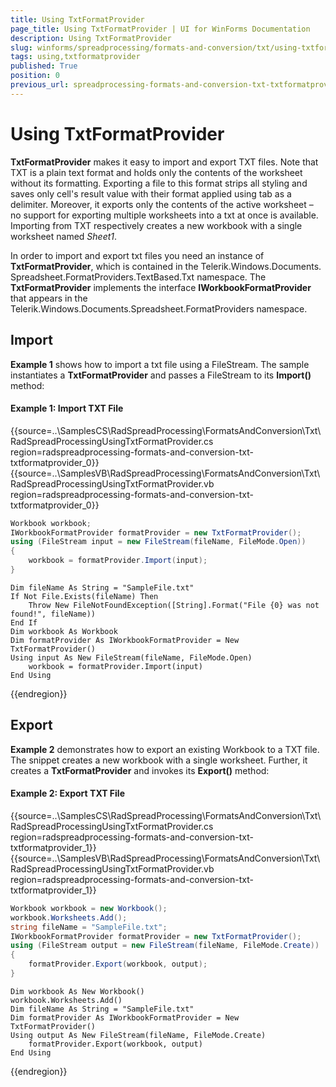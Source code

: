 ```yaml
---
title: Using TxtFormatProvider
page_title: Using TxtFormatProvider | UI for WinForms Documentation
description: Using TxtFormatProvider
slug: winforms/spreadprocessing/formats-and-conversion/txt/using-txtformatprovider
tags: using,txtformatprovider
published: True
position: 0
previous_url: spreadprocessing-formats-and-conversion-txt-txtformatprovider
---
```


# Using TxtFormatProvider



__TxtFormatProvider__ makes it easy to import and export TXT files. Note that TXT is a plain text format and holds only the contents of the worksheet without its formatting. Exporting a file to this format strips all styling and saves only cell's result value with their format applied  using tab as a delimiter. Moreover, it exports only the contents of the active worksheet – no support for exporting multiple worksheets into a txt at once is available. Importing from TXT respectively creates a new workbook with a single worksheet named *Sheet1*.
      

In order to import and export txt files you need an instance of __TxtFormatProvider__, which is contained in the Telerik.Windows.Documents. Spreadsheet.FormatProviders.TextBased.Txt namespace. The __TxtFormatProvider__ implements the interface __IWorkbookFormatProvider__ that appears in the Telerik.Windows.Documents.Spreadsheet.FormatProviders namespace.
      

## Import

__Example 1__ shows how to import a txt file using a FileStream. The sample instantiates a __TxtFormatProvider__ and passes a FileStream to its __Import()__ method:


#### Example 1: Import TXT File

	
{{source=..\SamplesCS\RadSpreadProcessing\FormatsAndConversion\Txt\RadSpreadProcessingUsingTxtFormatProvider.cs region=radspreadprocessing-formats-and-conversion-txt-txtformatprovider_0}} 
{{source=..\SamplesVB\RadSpreadProcessing\FormatsAndConversion\Txt\RadSpreadProcessingUsingTxtFormatProvider.vb region=radspreadprocessing-formats-and-conversion-txt-txtformatprovider_0}}
````C#
Workbook workbook;
IWorkbookFormatProvider formatProvider = new TxtFormatProvider();
using (FileStream input = new FileStream(fileName, FileMode.Open))
{
    workbook = formatProvider.Import(input);
}

````
````VB.NET
Dim fileName As String = "SampleFile.txt"
If Not File.Exists(fileName) Then
    Throw New FileNotFoundException([String].Format("File {0} was not found!", fileName))
End If
Dim workbook As Workbook
Dim formatProvider As IWorkbookFormatProvider = New TxtFormatProvider()
Using input As New FileStream(fileName, FileMode.Open)
    workbook = formatProvider.Import(input)
End Using

```` 


{{endregion}} 

## Export

__Example 2__ demonstrates how to export an existing Workbook to a TXT file. The snippet creates a new workbook with a single worksheet. Further, it creates a __TxtFormatProvider__ and invokes its __Export()__ method:

#### Example 2: Export TXT File

	
{{source=..\SamplesCS\RadSpreadProcessing\FormatsAndConversion\Txt\RadSpreadProcessingUsingTxtFormatProvider.cs region=radspreadprocessing-formats-and-conversion-txt-txtformatprovider_1}} 
{{source=..\SamplesVB\RadSpreadProcessing\FormatsAndConversion\Txt\RadSpreadProcessingUsingTxtFormatProvider.vb region=radspreadprocessing-formats-and-conversion-txt-txtformatprovider_1}}
````C#
Workbook workbook = new Workbook();
workbook.Worksheets.Add();
string fileName = "SampleFile.txt";
IWorkbookFormatProvider formatProvider = new TxtFormatProvider();
using (FileStream output = new FileStream(fileName, FileMode.Create))
{
    formatProvider.Export(workbook, output);
}

````
````VB.NET
Dim workbook As New Workbook()
workbook.Worksheets.Add()
Dim fileName As String = "SampleFile.txt"
Dim formatProvider As IWorkbookFormatProvider = New TxtFormatProvider()
Using output As New FileStream(fileName, FileMode.Create)
    formatProvider.Export(workbook, output)
End Using

```` 


{{endregion}} 

	


